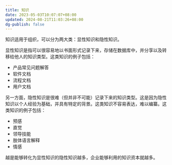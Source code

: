 ```yaml
---
title: 知识
date: 2023-05-03T10:07:07+08:00
updated: 2024-08-21T11:03:26+08:00
dg-publish: false
---
```


知识适用于组织，可以分为两大类：显性知识和隐性知识。

显性知识是指可以很容易地以书面形式记录下来，存储在数据库中，并分享以及转移给他人的知识类型。这类知识的例子包括：

- 产品常见问题解答
- 软件文档
- 流程文档
- 用户文档

另一方面，隐性知识是很难（但并非不可能）记录下来的知识类型。这是因为隐性知识以个人经验为基础，并具有特定的背景。这类知识不容易表达，难以编纂。这类知识的例子包括：

- 预感
- 直觉
- 领导技能
- 肢体语言解释
- 情感

越是能够转化为显性知识的隐性知识越多，企业能够利用的知识资本就越多。
